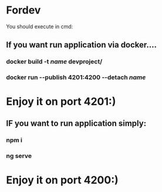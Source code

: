 # Fordev

You should execute in cmd: 
## If you want run application via docker....
### docker build -t _name_ devproject/
### docker run --publish 4201:4200 --detach _name_
# Enjoy it on port 4201:)
## IF you want to run application simply: 
### npm i
### ng serve 
# Enjoy it on port 4200:)
